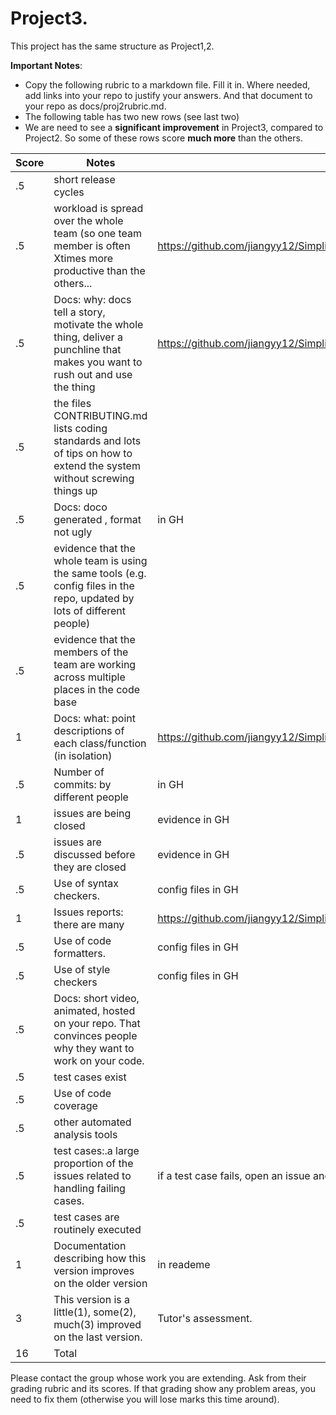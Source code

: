 # Project3.

This project has the same structure as Project1,2. 

**Important Notes**: 
- Copy the following rubric to a markdown file. Fill it in. Where needed, add links into your repo to justify your answers. And that document to your repo as docs/proj2rubric.md.
- The following table has two new rows (see last two)
- We are need to see a  **significant improvement** in Project3, compared to Project2. So some of these rows score **much more** than the others.

|Score|Notes| Evidence|
|-|-----|---------|
|.5| short release cycles||
|.5| workload is spread over the whole team (so one team member is often Xtimes more productive than the others...|https://github.com/jiangyy12/Simplii/pulse|
|.5|Docs: why: docs tell a story, motivate the whole thing, deliver a punchline that makes you want to rush out and use the thing | https://github.com/jiangyy12/Simplii/blob/main/docs/Phase%203/Why%20Simplii.md |
|.5|the files CONTRIBUTING.md lists coding standards and lots of tips on how to extend the system without screwing things up  ||
|.5|Docs: doco generated , format not ugly  | in GH|
|.5|evidence that the whole team is using the same tools (e.g. config files in the repo, updated by lots of different people) |  |
|.5|evidence that the members of the team are working across multiple places in the code base | |
|1|Docs: what: point descriptions of each class/function (in isolation)  |https://github.com/jiangyy12/Simplii/blob/main/docs/Phase%203/API_instruction.md|
|.5|Number of commits: by different people  | in GH|
|1|issues are being closed | evidence in GH|
|.5|issues are discussed before they are closed | evidence in GH|
|.5|Use of syntax checkers. |config files in GH |
|1|Issues reports: there are many  | https://github.com/jiangyy12/Simplii/issues |
|.5|Use of code formatters. | config files in GH|
|.5|Use of style checkers | config files in GH|
|.5|Docs: short video, animated, hosted on your repo. That convinces people why they want to work on your code. ||
|.5|test cases exist  |  |
|.5|Use of code coverage  |  |
|.5|other automated analysis tools  ||
|.5|test cases:.a large proportion of the issues related to handling failing cases. | if a test case fails, open an issue and fix it|
|.5|test cases are routinely executed |  |
|1|Documentation describing how this version improves on the older version|in reademe|
|3|This version is a little(1), some(2), much(3) improved on the last version.|Tutor's assessment.|
|16| Total||


Please contact the group whose work you are extending. Ask from their grading rubric and its scores.
If that grading show any problem areas, you need to fix them (otherwise you will lose marks this time around).
